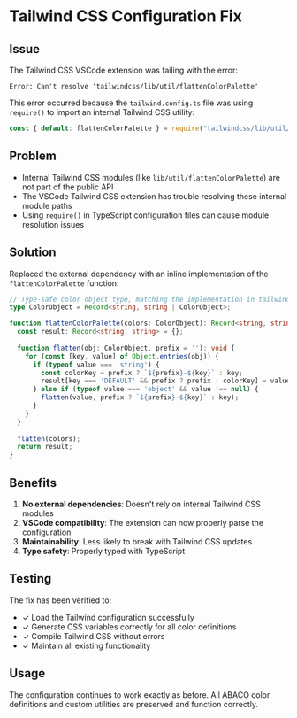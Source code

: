 # Tailwind CSS Configuration Fix

## Issue
The Tailwind CSS VSCode extension was failing with the error:
```
Error: Can't resolve 'tailwindcss/lib/util/flattenColorPalette'
```

This error occurred because the `tailwind.config.ts` file was using `require()` to import an internal Tailwind CSS utility:
```typescript
const { default: flattenColorPalette } = require("tailwindcss/lib/util/flattenColorPalette");
```

## Problem
- Internal Tailwind CSS modules (like `lib/util/flattenColorPalette`) are not part of the public API
- The VSCode Tailwind CSS extension has trouble resolving these internal module paths
- Using `require()` in TypeScript configuration files can cause module resolution issues

## Solution
Replaced the external dependency with an inline implementation of the `flattenColorPalette` function:

```typescript
// Type-safe color object type, matching the implementation in tailwind.config.ts
type ColorObject = Record<string, string | ColorObject>;

function flattenColorPalette(colors: ColorObject): Record<string, string> {
  const result: Record<string, string> = {};
  
  function flatten(obj: ColorObject, prefix = ''): void {
    for (const [key, value] of Object.entries(obj)) {
      if (typeof value === 'string') {
        const colorKey = prefix ? `${prefix}-${key}` : key;
        result[key === 'DEFAULT' && prefix ? prefix : colorKey] = value;
      } else if (typeof value === 'object' && value !== null) {
        flatten(value, prefix ? `${prefix}-${key}` : key);
      }
    }
  }
  
  flatten(colors);
  return result;
}
```

## Benefits
1. **No external dependencies**: Doesn't rely on internal Tailwind CSS modules
2. **VSCode compatibility**: The extension can now properly parse the configuration
3. **Maintainability**: Less likely to break with Tailwind CSS updates
4. **Type safety**: Properly typed with TypeScript

## Testing
The fix has been verified to:
- ✓ Load the Tailwind configuration successfully
- ✓ Generate CSS variables correctly for all color definitions
- ✓ Compile Tailwind CSS without errors
- ✓ Maintain all existing functionality

## Usage
The configuration continues to work exactly as before. All ABACO color definitions and custom utilities are preserved and function correctly.
